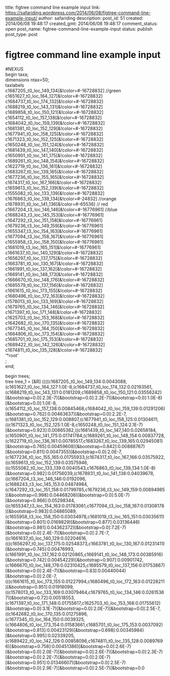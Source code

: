 title: figtree command line example input
link: https://safariding.wordpress.com/2014/06/08/figtree-command-line-example-input/
author: safariding
description: 
post_id: 51
created: 2014/06/08 19:48:17
created_gmt: 2014/06/08 19:48:17
comment_status: open
post_name: figtree-command-line-example-input
status: publish
post_type: post

# figtree command line example input

#NEXUS  
begin taxa;  
dimensions ntax=50;  
taxlabels  
c1687205_t0_loc_149_134[&!color=#-16728832] //green  
c1651627_t0_loc_164_127[&!color=#-16728832]  
c1684737_t0_loc_174_132[&!color=#-16728832]  
c1688219_t0_loc_143_131[&!color=#-16728832]  
c1689858_t0_loc_150_121[&!color=#-16728832]  
c1654112_t0_loc_157_138[&!color=#-16728832]  
c1684042_t0_loc_159_139[&!color=#-16728832]  
c1681381_t0_loc_152_129[&!color=#-16728832]  
c1677941_t0_loc_158_125[&!color=#-16728832]  
c1671323_t0_loc_152_125[&!color=#-16728832]  
c1650248_t0_loc_151_124[&!color=#-16728832]  
c1681439_t0_loc_147_140[&!color=#-16728832]  
c1650901_t0_loc_141_175[&!color=#-16728832]  
c1689261_t0_loc_148_154[&!color=#-16728832]  
c1622719_t0_loc_136_161[&!color=#-16728832]  
c1683267_t0_loc_139_165[&!color=#-16728832]  
c1677236_t0_loc_155_165[&!color=#-16728832]  
c1674317_t0_loc_167_166[&!color=#-16728832]  
c1659613_t0_loc_152_139[&!color=#-16728832]  
c1555082_t0_loc_133_139[&!color=#-16728832]  
c1676863_t0_loc_139_134[&!color=#-24832] //orange  
c1678931_t0_loc_141_136[&!color=#-65536] // red  
c1667204_t3_loc_146_146[&!color=#-16776961] //blue  
c1688243_t3_loc_145_153[&!color=#-16776961]  
c1647292_t3_loc_151_158[&!color=#-16776961]  
c1679236_t3_loc_149_159[&!color=#-16776961]  
c1655347_t3_loc_154_163[&!color=#-16776961]  
c1677094_t3_loc_158_167[&!color=#-16776961]  
c1655958_t3_loc_158_150[&!color=#-16776961]  
c1681019_t3_loc_165_151[&!color=#-16776961]  
c1661637_t0_loc_140_129[&!color=#-16728832]  
c1656297_t0_loc_137_175[&!color=#-16728832]  
c1663781_t0_loc_130_167[&!color=#-16728832]  
c1661991_t0_loc_137_162[&!color=#-16728832]  
c1669141_t0_loc_148_173[&!color=#-16728832]  
c1666670_t0_loc_148_176[&!color=#-16728832]  
c1685579_t0_loc_137_156[&!color=#-16728832]  
c1661615_t0_loc_173_155[&!color=#-16728832]  
c1680496_t0_loc_172_163[&!color=#-16728832]  
c1578013_t0_loc_133_169[&!color=#-16728832]  
c1679765_t0_loc_134_146[&!color=#-16728832]  
c1671397_t0_loc_171_148[&!color=#-16728832]  
c1625703_t0_loc_153_168[&!color=#-16728832]  
c1642682_t0_loc_170_135[&!color=#-16728832]  
c1677345_t0_loc_164_150[&!color=#-16728832]  
c1664806_t0_loc_173_154[&!color=#-16728832]  
c1685701_t0_loc_175_153[&!color=#-16728832]  
c1689422_t0_loc_142_126[&!color=#-16728832]  
c1674811_t0_loc_135_128[&!color=#-16728832]  
'*root'  
;  
end;

begin trees;  
tree tree_1 = [&R] ((((c1687205_t0_loc_149_134:0.0043088,(c1651627_t0_loc_164_127:1.0E-8,(c1684737_t0_loc_174_132:0.02193561,(c1688219_t0_loc_143_131:0.0181209,c1689858_t0_loc_150_121:0.03556242)[&bootstrap=0.0]:2.3E-7)[&bootstrap=0.0]:2.2E-7)[&bootstrap=0.0]:1.0E-8)[&bootstrap=0.0]:1.0E-8,(c1654112_t0_loc_157_138:0.00845468,c1684042_t0_loc_159_139:0.01291206)[&bootstrap=0.762]:0.00463637)[&bootstrap=0.0]:2.2E-7,(c1681381_t0_loc_152_129:0.008807,(c1677941_t0_loc_158_125:0.01304611,((c1671323_t0_loc_152_125:1.0E-8,c1650248_t0_loc_151_124:2.1E-7)[&bootstrap=0.923]:0.00865362,((c1681439_t0_loc_147_140:0.02658184,(c1650901_t0_loc_141_175:0.01741784,(c1689261_t0_loc_148_154:0.00837728,(c1622719_t0_loc_136_161:0.00785517,c1683267_t0_loc_139_165:0.02945081)[&bootstrap=0.765]:0.00459608)[&bootstrap=0.842]:0.00888767)[&bootstrap=0.811]:0.0047355)[&bootstrap=0.0]:2.0E-7,(c1677236_t0_loc_155_165:0.01755933,(c1674317_t0_loc_167_166:0.03575922,((c1659613_t0_loc_152_139:0.03575946,((c1555082_t0_loc_133_139:0.0040543,c1676863_t0_loc_139_134:1.0E-8)[&bootstrap=0.982]:0.01756039,(c1678931_t0_loc_141_136:0.04039678,((c1667204_t3_loc_146_146:0.0192096,(c1688243_t3_loc_145_153:0.04874984,(c1647292_t3_loc_151_158:0.01799785,c1679236_t3_loc_149_159:0.00894985)[&bootstrap=0.998]:0.04468206)[&bootstrap=0.0]:5.0E-7)[&bootstrap=0.966]:0.05298344,((c1655347_t3_loc_154_163:0.01783061,c1677094_t3_loc_158_167:0.01308178)[&bootstrap=0.983]:0.04865089,(c1655958_t3_loc_158_150:0.03034978,c1681019_t3_loc_165_151:0.03035611)[&bootstrap=0.801]:0.0169829)[&bootstrap=0.877]:0.03136446)[&bootstrap=0.981]:0.04362372)[&bootstrap=0.0]:7.2E-7)[&bootstrap=0.0]:2.4E-7)[&bootstrap=0.0]:2.7E-7,((c1661637_t0_loc_140_129:0.02204616,(((c1656297_t0_loc_137_175:0.02548373,c1663781_t0_loc_130_167:0.01231411)[&bootstrap=0.745]:0.00476993,(c1661991_t0_loc_137_162:0.02120865,c1669141_t0_loc_148_173:0.00385916)[&bootstrap=0.742]:0.00454229)[&bootstrap=0.907]:0.00901742,(c1666670_t0_loc_148_176:0.02310425,c1685579_t0_loc_137_156:0.01753867)[&bootstrap=0.0]:2.4E-7)[&bootstrap=0.83]:0.00440044)[&bootstrap=0.0]:2.0E-7,(((c1661615_t0_loc_173_155:0.01227994,c1680496_t0_loc_172_163:0.01228211)[&bootstrap=0.951]:0.01918099,((c1578013_t0_loc_133_169:0.03079464,c1679765_t0_loc_134_146:0.02615367)[&bootstrap=0.72]:0.00518553,(c1671397_t0_loc_171_148:0.01755617,c1625703_t0_loc_153_168:0.01755612)[&bootstrap=0.0]:3.1E-7)[&bootstrap=0.0]:2.0E-7)[&bootstrap=0.0]:2.5E-7,((c1642682_t0_loc_170_135:0.01275896,(c1677345_t0_loc_164_150:0.0039325,(c1664806_t0_loc_173_154:0.01583661,c1685701_t0_loc_175_153:0.0037092)[&bootstrap=0.813]:0.00423129)[&bootstrap=0.698]:0.00345984)[&bootstrap=0.995]:0.02339205,(c1689422_t0_loc_142_126:0.00858096,c1674811_t0_loc_135_128:0.00897696)[&bootstrap=0.758]:0.00451386)[&bootstrap=0.0]:2.6E-7)[&bootstrap=0.0]:2.0E-7)[&bootstrap=0.0]:2.6E-7)[&bootstrap=0.0]:2.3E-7)[&bootstrap=0.0]:2.2E-7)[&bootstrap=0.0]:2.0E-7)[&bootstrap=0.951]:0.01346607)[&bootstrap=0.0]:2.5E-7)[&bootstrap=0.0]:2.9E-7)[&bootstrap=0.0]:2.5E-7)[&bootstrap=0.0